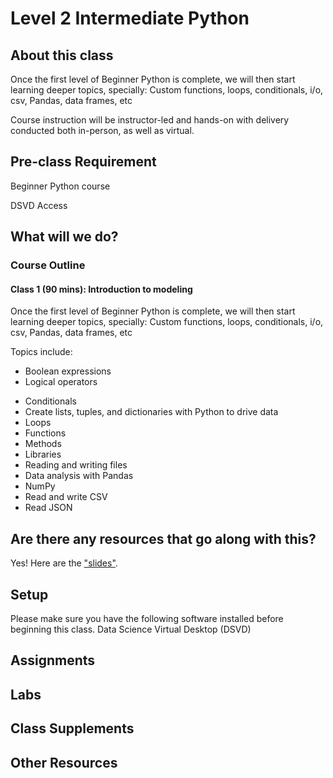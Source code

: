 # Level 2  Intermediate Python

## About this class

Once the first level of Beginner Python is complete, we will then start learning deeper topics, specially: Custom functions, loops, conditionals, i/o, csv, Pandas, data frames, etc 

Course instruction will be instructor-led and hands-on with delivery conducted both in-person, as well as virtual.

## Pre-class Requirement
Beginner Python course

DSVD Access

## What will we do?

### Course Outline

#### Class 1 (90 mins): Introduction to modeling
Once the first level of Beginner Python is complete, we will then start learning deeper topics, specially: Custom functions, loops, conditionals, i/o, csv, Pandas, data frames, etc 

Topics include: 
  * Boolean expressions
  * Logical operators
  - Conditionals
  - Create lists, tuples, and dictionaries with Python to drive data
  - Loops
  - Functions
  - Methods
  - Libraries
  - Reading and writing files
  - Data analysis with Pandas
  - NumPy
  - Read and write CSV
  - Read JSON


## Are there any resources that go along with this?
Yes! Here are the ["slides"](#).

## Setup
Please make sure you have the following software installed before beginning this class.
Data Science Virtual Desktop (DSVD)

## Assignments

## Labs

## Class Supplements

## Other Resources
